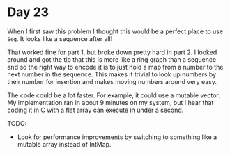 # Day 23

When I first saw this problem I thought this would be a perfect place to use `Seq`.  It looks like a sequence after all!

That worked fine for part 1, but broke down pretty hard in part 2.  I looked around and got the tip that this is more like a ring graph than a sequence and so the right way to encode it is to just hold a map from a number to the next number in the sequence.  This makes it trivial to look up numbers by their number for insertion and makes moving numbers around very easy.

The code could be a lot faster.  For example, it could use a mutable vector.  My implementation ran in about 9 minutes on my system, but I hear that coding it in C with a flat array can execute in under a second.

TODO:

- Look for performance improvements by switching to something like a mutable array instead of IntMap.